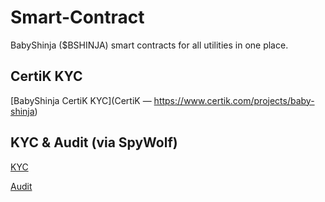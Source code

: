 # Smart-Contract
BabyShinja ($BSHINJA) smart contracts for all utilities in one place.

## CertiK KYC

[BabyShinja CertiK KYC](CertiK — https://www.certik.com/projects/baby-shinja)

## KYC & Audit (via SpyWolf)

[KYC](https://github.com/SpyWolfNetwork/KYCs/blob/main/August/KYC_BabyShinja_0x6950Bf7f33acaA6fE0ED91fC5982491beB251c8A.png)

[Audit](https://github.com/SpyWolfNetwork/Smart_Contract_Audits/blob/main/August/BabyShinja_0x6950Bf7f33acaA6fE0ED91fC5982491beB251c8A.pdf)
